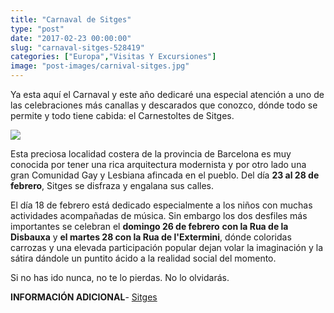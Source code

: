 ```yaml
---
title: "Carnaval de Sitges"
type: "post"
date: "2017-02-23 00:00:00"
slug: "carnaval-sitges-528419"
categories: ["Europa","Visitas Y Excursiones"]
image: "post-images/carnival-sitges.jpg"
---
```


  
  
Ya esta aquí el Carnaval y este año dedicaré una especial atención a uno de las celebraciones más canallas y descarados que conozco, dónde todo se permite y todo tiene cabida: el Carnestoltes de Sitges.  
  
![](post-images/carnival-sitges.jpg)  
  
Esta preciosa localidad costera de la provincia de Barcelona es muy conocida por tener una rica arquitectura modernista y por otro lado una gran Comunidad Gay y Lesbiana afincada en el pueblo. Del día **23 al 28 de febrero**, Sitges se disfraza y engalana sus calles.  
  
El día 18 de febrero está dedicado especialmente a los niños con muchas actividades acompañadas de música. Sin embargo los dos desfiles más importantes se celebran el **domingo 26 de febrero** **con la Rua de la Disbauxa** y **el martes 28 con la Rua de l'Extermini**, dónde coloridas carrozas y una elevada participación popular dejan volar la imaginación y la sátira dándole un puntito ácido a la realidad social del momento.  
  
Si no has ido nunca, no te lo pierdas. No lo olvidarás.  
  
**INFORMACIÓN ADICIONAL**- [ Sitges](http://www.visitsitges.com/es/carnaval-sitges-2017)